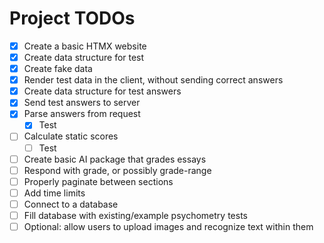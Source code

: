 # Project TODOs

- [x] Create a basic HTMX website
- [x] Create data structure for test
- [x] Create fake data
- [x] Render test data in the client, without sending correct answers
- [x] Create data structure for test answers
- [x] Send test answers to server
- [x] Parse answers from request
    - [x] Test
- [ ] Calculate static scores
    - [ ] Test
- [ ] Create basic AI package that grades essays
- [ ] Respond with grade, or possibly grade-range
- [ ] Properly paginate between sections
- [ ] Add time limits
- [ ] Connect to a database
- [ ] Fill database with existing/example psychometry tests
- [ ] Optional: allow users to upload images and recognize text within them

